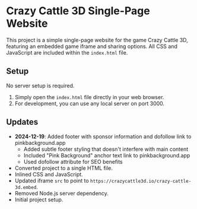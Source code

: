 # Crazy Cattle 3D Single-Page Website

This project is a simple single-page website for the game Crazy Cattle 3D, featuring an embedded game iframe and sharing options. All CSS and JavaScript are included within the `index.html` file.

## Setup

No server setup is required.

1.  Simply open the `index.html` file directly in your web browser.
2.  For development, you can use any local server on port 3000.

## Updates

*   **2024-12-19**: Added footer with sponsor information and dofollow link to pinkbackground.app
    - Added subtle footer styling that doesn't interfere with main content
    - Included "Pink Background" anchor text link to pinkbackground.app
    - Used dofollow attribute for SEO benefits
*   Converted project to a single HTML file.
*   Inlined CSS and JavaScript.
*   Updated iframe `src` to point to `https://crazycattle3d.io/crazy-cattle-3d.embed`.
*   Removed Node.js server dependency.
*   Initial project setup. 